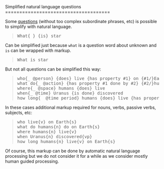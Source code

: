 <link rel="stylesheet" href="meaningful.css"/>Simplified natural language questions
=====================================

Some [questions](questions.md) (without too complex subordinate phrases, etc) is possible to simplify with natural language.

> <pre>
> What<span class="rel">{_} {is}</span> star
> </pre>

Can be simplified just because `what` is a question word about unknown and `is` can be wrapped with markup.

> <pre>
> What is star
> </pre>

But not all questions can be simplified this way:

> <pre>
> who<span class="rel">{_ @person} {does}</span> live <span class="rel">{has property #1}</span> on <span class="rel">{#1/}</span>Earth<span class="rel">{/#1}</span>
> what do<span class="rel">{_ @action} {has property #1 done by #2} {#2/}</span>humans<span class="rel">{/#2}</span> do on <span class="rel">{#1/}</span>Earth<span class="rel">{/#1}</span>
> where<span class="rel">{_ @space}</span> humans <span class="rel">{does}</span> live
> when<span class="rel">{_ @time}</span> Uranus <span class="rel">{is done}</span> discovered
> how long<span class="rel">{_ @time period}</span> humans <span class="rel">{does}</span> live <span class="rel">{has property #1}</span> on <span class="rel">{#1/}</span>Earth<span class="rel">{/#1}</span>
> </pre>

In these cases additional markup required for nouns, verbs, passive verbs, subjects, etc:

> <pre>
> who live<span class="rel">{v}</span> on Earth<span class="rel">{s}</span>
> what do humans<span class="rel">{n}</span> do on Earth<span class="rel">{s}</span>
> where humans<span class="rel">{n}</span> live<span class="rel">{v}</span>
> when Uranus<span class="rel">{n}</span> discovered<span class="rel">{vp}</span>
> how long humans<span class="rel">{n}</span> live<span class="rel">{v}</span> on Earth<span class="rel">{s}</span>
> </pre>

Of course, this markup can be done by automatic natural language processing but we do not consider it for a while as we consider mostly human guided processing.
